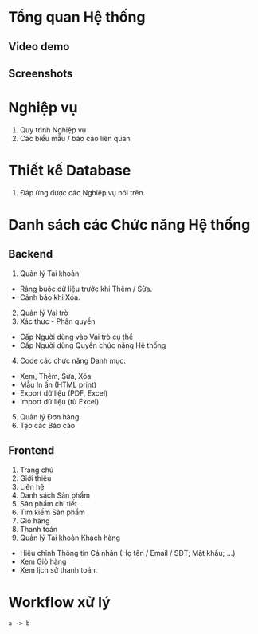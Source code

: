 # Tổng quan Hệ thống
## Video demo
## Screenshots

# Nghiệp vụ
1. Quy trình Nghiệp vụ
2. Các biểu mẫu / báo cáo liên quan

# Thiết kế Database
1. Đáp ứng được các Nghiệp vụ nói trên.

# Danh sách các Chức năng Hệ thống
## Backend
1. Quản lý Tài khoản
- Rảng buộc dữ liệu trước khi Thêm / Sửa.
- Cảnh báo khi Xóa.
2. Quản lý Vai trò
3. Xác thực - Phân quyền
- Cấp Người dùng vào Vai trò cụ thể
- Cấp Người dùng Quyền chức năng Hệ thống
4. Code các chức năng Danh mục: 
- Xem, Thêm, Sửa, Xóa
- Mẫu In ấn (HTML print)
- Export dữ liệu (PDF, Excel)
- Import dữ liệu (từ Excel)
5. Quản lý Đơn hàng
6. Tạo các Báo cáo

## Frontend
1. Trang chủ
2. Giới thiệu
3. Liên hệ
4. Danh sách Sản phẩm
5. Sản phẩm chi tiết
6. Tìm kiếm Sản phẩm
7. Giỏ hàng
8. Thanh toán
9. Quản lý Tài khoản Khách hàng
- Hiệu chỉnh Thông tin Cá nhân (Họ tên / Email / SĐT; Mật khẩu; ...)
- Xem Giỏ hàng
- Xem lịch sử thanh toán.

# Workflow xử lý
```mermaid
a -> b
```